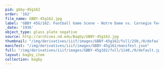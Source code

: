 ```yaml
---
pid: gbby-45g162
order: '162'
file_name: GBBY-45g162.jpg
label: 'GBBY 45G/162: Football Game Scene - Notre Dame vs. Carnegie Tech - 1936'
_date: '1936'
object_type: glass plate negative
source: http://archives.nd.edu/Bagby/GBBY-45g162.jpg
thumbnail: "/img/derivatives/iiif/images/GBBY-45g162/full/250,/0/default.jpg"
manifest: "/img/derivatives/iiif/images/GBBY-45g162/manifest.json"
full: "/img/derivatives/iiif/images/GBBY-45g162/full/1140,/0/default.jpg"
layout: bagby_item
collection: bagby
---
```

